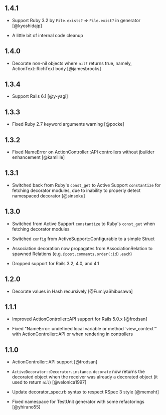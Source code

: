 ## 1.4.1

* Support Ruby 3.2 by `File.exists?` => `File.exist?` in generator [@kyoshidajp]

* A little bit of internal code cleanup


## 1.4.0

* Decorate non-nil objects where `nil?` returns true, namely, ActionText::RichText body [@jamesbrooks]


## 1.3.4

* Support Rails 6.1 [@y-yagi]


## 1.3.3

* Fixed Ruby 2.7 keyword arguments warning [@pocke]


## 1.3.2

* Fixed NameError on ActionController::API controllers without jbuilder enhancement [@kamillle]


## 1.3.1

* Switched back from Ruby's `const_get` to Active Support `constantize` for fetching decorator modules, due to inability to properly detect namespaced decorator [@sinsoku]


## 1.3.0

* Switched from Active Support `constantize` to Ruby's `const_get` when fetching decorator modules

* Switched `config` from ActiveSupport::Configurable to a simple Struct

* Association decoration now propagates from AssociationRelation to spawned Relations (e.g. `@post.comments.order(:id).each`)

* Dropped support for Rails 3.2, 4.0, and 4.1


## 1.2.0

* Decorate values in Hash recursively [@FumiyaShibusawa]


## 1.1.1

* Improved ActionController::API support for Rails 5.0.x [@frodsan]

* Fixed "NameError: undefined local variable or method `view_context'" with ActionController::API or when rendering in controllers


## 1.1.0

* ActionController::API support [@frodsan]

* `ActiveDecorator::Decorator.instance.decorate` now returns the decorated object when the receiver was already a decorated object (it used to return `nil`) [@velonica1997]

* Update decorator_spec.rb syntax to respect RSpec 3 style [@memoht]

* Fixed namespace for TestUnit generator with some refactorings [@yhirano55]
